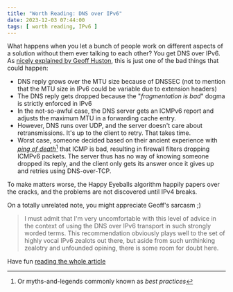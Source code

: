 ```yaml
---
title: "Worth Reading: DNS over IPv6"
date: 2023-12-03 07:44:00
tags: [ worth reading, IPv6 ]
---
```

What happens when you let a bunch of people work on different aspects of a solution without them ever talking to each other? You get DNS over IPv6. As [nicely explained by Geoff Huston](https://www.potaroo.net/ispcol/2023-11/dns-ipv6.html), this is just one of the bad things that could happen:
<!--more-->
* DNS reply grows over the MTU size because of DNSSEC (not to mention that the MTU size in IPv6 could be variable due to extension headers)
* The DNS reply gets dropped because the "*fragmentation is bad*" dogma is strictly enforced in IPv6
* In the not-so-awful case, the DNS server gets an ICMPv6 report and adjusts the maximum MTU in a forwarding cache entry.
* However, DNS runs over UDP, and the server doesn't care about retransmissions. It's up to the client to retry. That takes time.
* Worst case, someone decided based on their ancient experience with *[ping of death](https://en.wikipedia.org/wiki/Ping_of_death)*[^BP] that ICMP is bad, resulting in firewall filters dropping ICMPv6 packets. The server thus has no way of knowing someone dropped its reply, and the client only gets its answer once it gives up and retries using DNS-over-TCP.

[^BP]: Or myths-and-legends commonly known as *best practices*

To make matters worse, the Happy Eyeballs algorithm happily papers over the cracks, and the problems are not discovered until IPv4 breaks.

On a totally unrelated note, you might appreciate Geoff's sarcasm ;)

> I must admit that I'm very uncomfortable with this level of advice in the context of using the DNS over IPv6 transport in such strongly worded terms. This recommendation obviously plays well to the set of highly vocal IPv6 zealots out there, but aside from such unthinking zealotry and unfounded opining, there is some room for doubt here. 

Have fun [reading the whole article](https://www.potaroo.net/ispcol/2023-11/dns-ipv6.html)